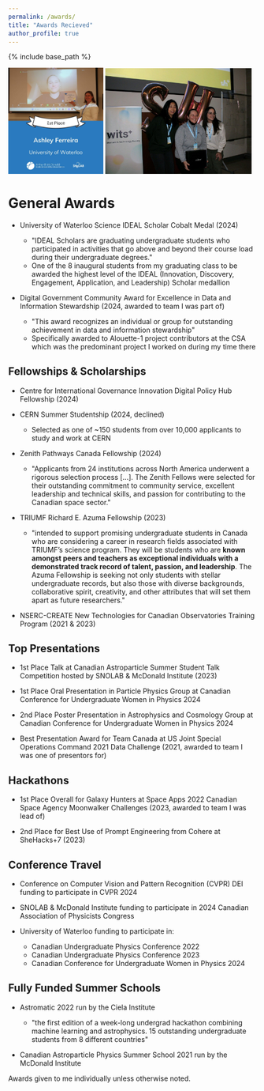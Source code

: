 ```yaml
---
permalink: /awards/
title: "Awards Recieved"
author_profile: true
---
```


{% include base_path %}

<img src="../images/CASST.jpeg" alt="Image 1" style="max-width: 38.3%; display: inline-block;">
<img src="../images/SheHacks.jpeg" alt="Image 2" style="max-width: 59%; display: inline-block;">

# General Awards

* University of Waterloo Science IDEAL Scholar Cobalt Medal (2024)
    * "IDEAL Scholars are graduating undergraduate students who participated in activities that go above and beyond their course load during their undergraduate degrees."
    * One of the 8 inaugural students from my graduating class to be awarded the highest level of the IDEAL (Innovation, Discovery, Engagement, Application, and Leadership) Scholar medallion

* Digital Government Community Award for Excellence in Data and Information Stewardship (2024, awarded to team I was part of)
    * "This award recognizes an individual or group for outstanding achievement in data and information stewardship"
    * Specifically awarded to Alouette-1 project contributors at the CSA which was the predominant project I worked on during my time there

## Fellowships & Scholarships

* Centre for International Governance Innovation Digital Policy Hub Fellowship (2024)

* CERN Summer Studentship (2024, declined)
    * Selected as one of ~150 students from over 10,000 applicants to study and work at CERN

* Zenith Pathways Canada Fellowship (2024)
    * "Applicants from 24 institutions across North America underwent a rigorous selection process [...]. The Zenith Fellows were selected for their outstanding commitment to community service, excellent leadership and technical skills, and passion for contributing to the Canadian space sector."

* TRIUMF Richard E. Azuma Fellowship (2023)
    * "intended to support promising undergraduate students in Canada who are considering a career in research fields associated with TRIUMF’s science program.  They will be students who are **known amongst peers and teachers as exceptional individuals with a demonstrated track record of talent, passion, and leadership**. The Azuma Fellowship is seeking not only students with stellar undergraduate records, but also those with diverse backgrounds, collaborative spirit, creativity, and other attributes that will set them apart as future researchers."

* NSERC-CREATE New Technologies for Canadian Observatories Training Program (2021 & 2023)

## Top Presentations

* 1st Place Talk at Canadian Astroparticle Summer Student Talk Competition hosted by SNOLAB & McDonald Institute (2023) 

* 1st Place Oral Presentation in Particle Physics Group at Canadian Conference for Undergraduate Women in Physics 2024

* 2nd Place Poster Presentation in Astrophysics and Cosmology Group at Canadian Conference for Undergraduate Women in Physics 2024

* Best Presentation Award for Team Canada at US Joint Special Operations Command 2021 Data Challenge (2021, awarded to team I was one of presentors for)

## Hackathons

* 1st Place Overall for Galaxy Hunters at Space Apps 2022 Canadian Space Agency Moonwalker Challenges (2023, awarded to team I was lead of)

* 2nd Place for Best Use of Prompt Engineering from Cohere at SheHacks+7 (2023)

## Conference Travel 

* Conference on Computer Vision and Pattern Recognition (CVPR) DEI funding to participate in CVPR 2024

* SNOLAB & McDonald Institute funding to participate in 2024 Canadian Association of Physicists Congress

* University of Waterloo funding to participate in: 
    * Canadian Undergraduate Physics Conference 2022
    * Canadian Undergraduate Physics Conference 2023
    * Canadian Conference for Undergraduate Women in Physics 2024

## Fully Funded Summer Schools

* Astromatic 2022 run by the Ciela Institute
    * "the first edition of a week-long undergrad hackathon combining machine learning and astrophysics. 15 outstanding undergraduate students from 8 different countries"

* Canadian Astroparticle Physics Summer School 2021 run by the McDonald Institute


Awards given to me individually unless otherwise noted.